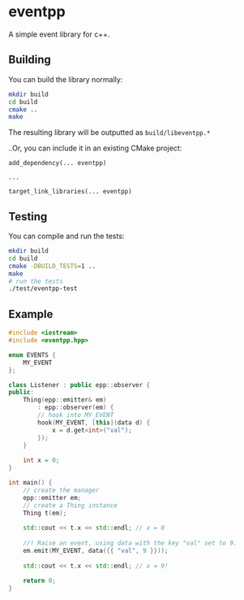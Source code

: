# eventpp

A simple event library for c++.

## Building

You can build the library normally:

```bash
mkdir build
cd build
cmake ..
make
```

The resulting library will be outputted as `build/libeventpp.*`

..Or, you can include it in an existing CMake project:

```
add_dependency(... eventpp)

...

target_link_libraries(... eventpp)
```

## Testing

You can compile and run the tests:

```bash
mkdir build
cd build
cmake -DBUILD_TESTS=1 ..
make
# run the tests
./test/eventpp-test
```


## Example

```cpp
#include <iostream>
#include <eventpp.hpp>

enum EVENTS {
    MY_EVENT
};

class Listener : public epp::observer {
public:
    Thing(epp::emitter& em)
        : epp::observer(em) {
        // hook into MY_EVENT
        hook(MY_EVENT, [this](data d) {
            x = d.get<int>("val");
        });
    }
    
    int x = 0;
}

int main() {
    // create the manager
    epp::emitter em;
    // create a Thing instance
    Thing t(em);
    
    std::cout << t.x << std::endl; // x = 0
    
    //! Raise an event, using data with the key "val" set to 9. 
    em.emit(MY_EVENT, data({{ "val", 9 }}));
    
    std::cout << t.x << std::endl; // x = 9!
    
    return 0;
}
